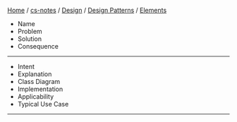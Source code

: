 [Home](https://mengxianbin.github.io) /
[cs-notes](https://mengxianbin.github.io/cs-notes/content) /
[Design](https://mengxianbin.github.io/cs-notes/content/Design) /
[Design Patterns](https://mengxianbin.github.io/cs-notes/content/Design/Design%20Patterns) /
[Elements](https://mengxianbin.github.io/cs-notes/content/Design/Design%20Patterns/Elements)

* Name
* Problem
* Solution
* Consequence

---

* Intent
* Explanation
* Class Diagram
* Implementation
* Applicability
* Typical Use Case

---
